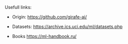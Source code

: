 Usefull links:

* Origin:
	https://github.com/girafe-ai/
	
* Datasets:
	https://archive.ics.uci.edu/ml/datasets.php

* Books
	https://ml-handbook.ru/


